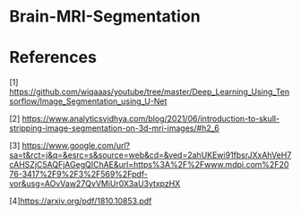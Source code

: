 # Brain-MRI-Segmentation

# References
[1] https://github.com/wiqaaas/youtube/tree/master/Deep_Learning_Using_Tensorflow/Image_Segmentation_using_U-Net

[2] https://www.analyticsvidhya.com/blog/2021/06/introduction-to-skull-stripping-image-segmentation-on-3d-mri-images/#h2_6

[3] https://www.google.com/url?sa=t&rct=j&q=&esrc=s&source=web&cd=&ved=2ahUKEwi91fbsrJXxAhVeH7cAHSZjC5AQFjAGegQIChAE&url=https%3A%2F%2Fwww.mdpi.com%2F2076-3417%2F9%2F3%2F569%2Fpdf-vor&usg=AOvVaw27QvVMiUr0X3aU3ytxpzHX

[4]https://arxiv.org/pdf/1810.10853.pdf
